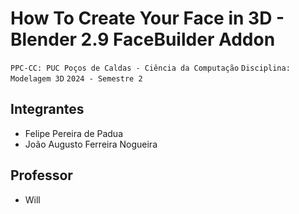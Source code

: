 # How To Create Your Face in 3D - Blender 2.9 FaceBuilder Addon

`PPC-CC: PUC Poços de Caldas - Ciência da Computação`
`Disciplina: Modelagem 3D`
`2024 - Semestre 2`

## Integrantes

- Felipe Pereira de Padua
- João Augusto Ferreira Nogueira

## Professor

- Will
